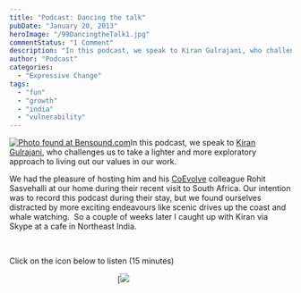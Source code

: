 ```yaml
---
title: "Podcast: Dancing the talk"
pubDate: "January 20, 2013"
heroImage: "/99DancingtheTalk1.jpg"
commentStatus: "1 Comment"
description: "In this podcast, we speak to Kiran Gulrajani, who challenges us to take a lighter and more exploratory approach to living out our values in our work. We had the pleasure of hosting him and his CoEvolve colleague Rohit Sasvehalli at our home during their recent visit to South Africa. Our intention was to […]"
author: "Podcast"
categories: 
  - "Expressive Change"
tags: 
  - "fun"
  - "growth"
  - "india"
  - "vulnerability"
---
```


[![Photo found at Bensound.com](/99DancingtheTalk.jpg "Bensound")](http://www.bensound.com/royalty-free-music/track/groovy-hip-hop)In this podcast, we speak to [Kiran Gulrajani](https://organizationunbound.org/kiran-gulrajani/), who challenges us to take a lighter and more exploratory approach to living out our values in our work.

We had the pleasure of hosting him and his [CoEvolve](http://www.coevolve.in/Home.html) colleague Rohit Sasvehalli at our home during their recent visit to South Africa. Our intention was to record this podcast during their stay, but we found ourselves distracted by more exciting endeavours like scenic drives up the coast and whale watching.  So a couple of weeks later I caught up with Kiran via Skype at a cafe in Northeast India.

 

Click on the icon below to listen (15 minutes)

                                                 [![](/Podcasticonblue.jpg)
